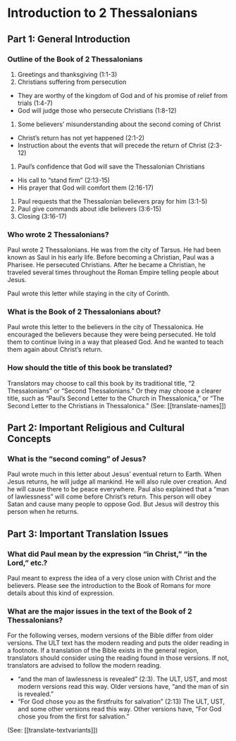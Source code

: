 # Introduction to 2 Thessalonians
## Part 1: General Introduction

### Outline of the Book of 2 Thessalonians

1. Greetings and thanksgiving (1:1-3)
1. Christians suffering from persecution
- They are worthy of the kingdom of God and of his promise of relief from trials (1:4-7)
- God will judge those who persecute Christians (1:8-12)
1. Some believers’ misunderstanding about the second coming of Christ
- Christ’s return has not yet happened (2:1-2)
- Instruction about the events that will precede the return of Christ (2:3-12)
1. Paul’s confidence that God will save the Thessalonian Christians
- His call to “stand firm” (2:13-15)
- His prayer that God will comfort them (2:16-17)
1. Paul requests that the Thessalonian believers pray for him (3:1-5)
1. Paul give commands about idle believers (3:6-15)
1. Closing (3:16-17)

### Who wrote 2 Thessalonians?

Paul wrote 2 Thessalonians. He was from the city of Tarsus. He had been known as Saul in his early life. Before becoming a Christian, Paul was a Pharisee. He persecuted Christians. After he became a Christian, he traveled several times throughout the Roman Empire telling people about Jesus.

Paul wrote this letter while staying in the city of Corinth.

### What is the Book of 2 Thessalonians about?

Paul wrote this letter to the believers in the city of Thessalonica. He encouraged the believers because they were being persecuted. He told them to continue living in a way that pleased God. And he wanted to teach them again about Christ’s return.

### How should the title of this book be translated?

Translators may choose to call this book by its traditional title, “2 Thessalonians” or “Second Thessalonians.” Or they may choose a clearer title, such as “Paul’s Second Letter to the Church in Thessalonica,” or “The Second Letter to the Christians in Thessalonica.” (See: [[translate-names]])

## Part 2: Important Religious and Cultural Concepts

### What is the “second coming” of Jesus?

Paul wrote much in this letter about Jesus’ eventual return to Earth. When Jesus returns, he will judge all mankind. He will also rule over creation. And he will cause there to be peace everywhere. Paul also explained that a “man of lawlessness” will come before Christ’s return. This person will obey Satan and cause many people to oppose God. But Jesus will destroy this person when he returns.

## Part 3: Important Translation Issues

### What did Paul mean by the expression “in Christ,” “in the Lord,” etc.?

Paul meant to express the idea of a very close union with Christ and the believers. Please see the introduction to the Book of Romans for more details about this kind of expression.

### What are the major issues in the text of the Book of 2 Thessalonians?

For the following verses, modern versions of the Bible differ from older versions. The ULT text has the modern reading and puts the older reading in a footnote. If a translation of the Bible exists in the general region, translators should consider using the reading found in those versions. If not, translators are advised to follow the modern reading.

* “and the man of lawlessness is revealed” (2:3). The ULT, UST, and most modern versions read this way. Older versions have, “and the man of sin is revealed.”
* “For God chose you as the firstfruits for salvation” (2:13) The ULT, UST, and some other versions read this way. Other versions have, “For God chose you from the first for salvation.”

(See: [[translate-textvariants]])